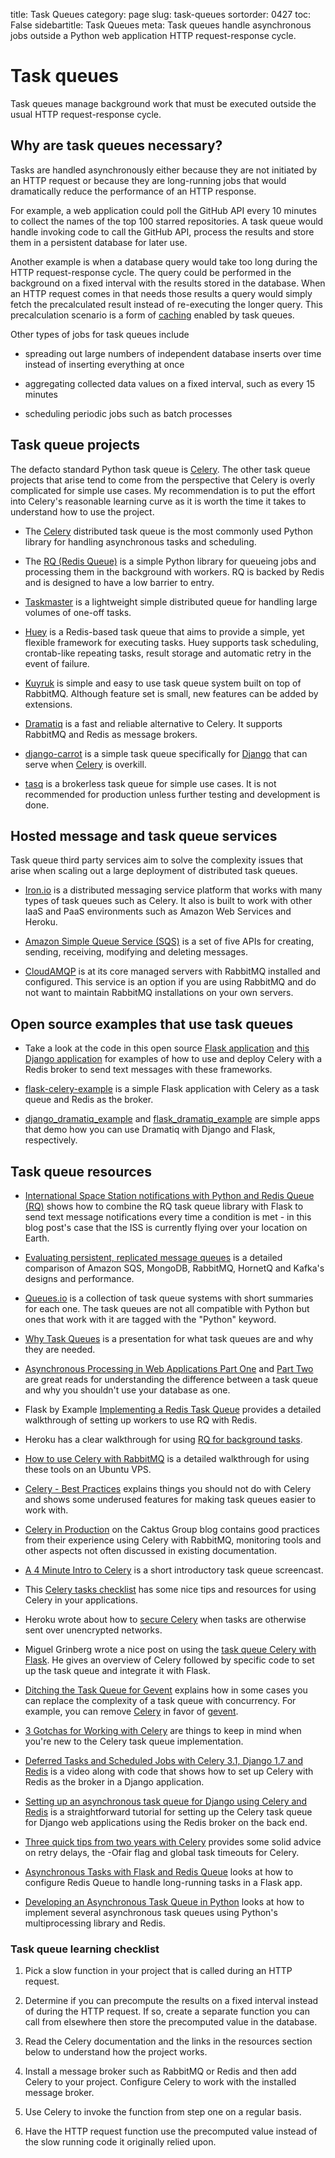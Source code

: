 title: Task Queues
category: page
slug: task-queues
sortorder: 0427
toc: False
sidebartitle: Task Queues
meta: Task queues handle asynchronous jobs outside a Python web application HTTP request-response cycle.


# Task queues
Task queues manage background work that must be executed outside the usual
HTTP request-response cycle.


## Why are task queues necessary?
Tasks are handled asynchronously either because they are not initiated by
an HTTP request or because they are long-running jobs that would dramatically
reduce the performance of an HTTP response.

For example, a web application could poll the GitHub API every 10 minutes to
collect the names of the top 100 starred repositories. A task queue would
handle invoking code to call the GitHub API, process the results and store them
in a persistent database for later use.

Another example is when a database query would take too long during the HTTP
request-response cycle. The query could be performed in the background on a
fixed interval with the results stored in the database. When an
HTTP request comes in that needs those results a query would simply fetch the
precalculated result instead of re-executing the longer query.
This precalculation scenario is a form of [caching](/caching.html) enabled
by task queues.

Other types of jobs for task queues include

* spreading out large numbers of independent database inserts over time
  instead of inserting everything at once

* aggregating collected data values on a fixed interval, such as every
  15 minutes

* scheduling periodic jobs such as batch processes


## Task queue projects
The defacto standard Python task queue is [Celery](/celery.html). The other
task queue projects that arise tend to come from the perspective that
Celery is overly complicated for simple use cases. My recommendation is to
put the effort into Celery's reasonable learning curve as it is worth the
time it takes to understand how to use the project.

* The [Celery](/celery.html) distributed task queue is the
  most commonly used Python library for handling asynchronous tasks and
  scheduling.

* The [RQ (Redis Queue)](/redis-queue-rq.html) is a simple Python
  library for queueing jobs and processing them in the background with
  workers. RQ is backed by Redis and is designed to have a low barrier to
  entry.

* [Taskmaster](https://github.com/dcramer/taskmaster) is a lightweight simple
  distributed queue for handling large volumes of one-off tasks.

* [Huey](http://huey.readthedocs.org/en/latest/) is a Redis-based task
  queue that aims to provide a simple, yet flexible framework for
  executing tasks. Huey supports task scheduling, crontab-like repeating
  tasks, result storage and automatic retry in the event of failure.

* [Kuyruk](https://kuyruk.readthedocs.io) is simple and easy to use task queue
  system built on top of RabbitMQ. Although feature set is small, new features
  can be added by extensions.

* [Dramatiq](https://dramatiq.io) is a fast and reliable alternative
  to Celery.  It supports RabbitMQ and Redis as message brokers.

* [django-carrot](https://github.com/chris104957/django-carrot) is a 
  simple task queue specifically for [Django](/django.html) that can 
  serve when [Celery](/celery.html) is overkill.

* [tasq](https://github.com/codepr/tasq) is a brokerless task queue
  for simple use cases. It is not recommended for production unless 
  further testing and development is done.


## Hosted message and task queue services
Task queue third party services aim to solve the complexity issues that arise
when scaling out a large deployment of distributed task queues.

* [Iron.io](http://www.iron.io/) is a distributed messaging service platform
  that works with many types of task queues such as Celery. It also is built
  to work with other IaaS and PaaS environments such as Amazon Web Services
  and Heroku.

* [Amazon Simple Queue Service (SQS)](http://aws.amazon.com/sqs/) is a
  set of five APIs for creating, sending, receiving, modifying and deleting
  messages.

* [CloudAMQP](http://www.cloudamqp.com/) is at its core managed servers with
  RabbitMQ installed and configured. This service is an option if you are
  using RabbitMQ and do not want to maintain RabbitMQ installations on your
  own servers.


## Open source examples that use task queues
* Take a look at the code in this open source
  [Flask application](https://www.twilio.com/docs/howto/walkthrough/appointment-reminders/python/flask)
  and
  [this Django application](https://www.twilio.com/docs/howto/walkthrough/appointment-reminders/python/django)
  for examples of how to use and deploy Celery with a Redis broker to
  send text messages with these frameworks.

* [flask-celery-example](https://github.com/thrisp/flask-celery-example) is
  a simple Flask application with Celery as a task queue and Redis as
  the broker.

* [django_dramatiq_example](https://github.com/Bogdanp/django_dramatiq_example) and
  [flask_dramatiq_example](https://github.com/Bogdanp/flask_dramatiq_example)
  are simple apps that demo how you can use Dramatiq with Django and
  Flask, respectively.


## Task queue resources
* [International Space Station notifications with Python and Redis Queue (RQ)](https://www.twilio.com/blog/2015/11/international-space-station-notifications-with-python-redis-queue-and-twilio-copilot.html)
  shows how to combine the RQ task queue library with Flask to send
  text message notifications every time a condition is met - in this blog
  post's case that the ISS is currently flying over your location on
  Earth.

* [Evaluating persistent, replicated message queues](http://www.warski.org/blog/2014/07/evaluating-persistent-replicated-message-queues/)
  is a detailed comparison of Amazon SQS, MongoDB, RabbitMQ, HornetQ and
  Kafka's designs and performance.

* [Queues.io](http://queues.io/) is a collection of task queue systems with
  short summaries for each one. The task queues are not all compatible with
  Python but ones that work with it are tagged with the "Python" keyword.

* [Why Task Queues](http://www.slideshare.net/bryanhelmig/task-queues-comorichweb-12962619)
  is a presentation for what task queues are and why they are needed.

* [Asynchronous Processing in Web Applications Part One](http://blog.thecodepath.com/2012/11/15/asynchronous-processing-in-web-applications-part-1-a-database-is-not-a-queue/)
  and [Part Two](http://blog.thecodepath.com/2013/01/06/asynchronous-processing-in-web-applications-part-2-developers-need-to-understand-message-queues/)
  are great reads for understanding the difference between a task queue and
  why you shouldn't use your database as one.

* Flask by Example [Implementing a Redis Task Queue](https://realpython.com/blog/python/flask-by-example-implementing-a-redis-task-queue/)
  provides a detailed walkthrough of setting up workers to use RQ with
  Redis.

* Heroku has a clear walkthrough for using
  [RQ for background tasks](https://devcenter.heroku.com/articles/python-rq).

* [How to use Celery with RabbitMQ](https://www.digitalocean.com/community/articles/how-to-use-celery-with-rabbitmq-to-queue-tasks-on-an-ubuntu-vps)
  is a detailed walkthrough for using these tools on an Ubuntu VPS.

* [Celery - Best Practices](https://denibertovic.com/posts/celery-best-practices/)
  explains things you should not do with Celery and shows some underused
  features for making task queues easier to work with.

* [Celery in Production](http://www.caktusgroup.com/blog/2014/09/29/celery-production/)
  on the Caktus Group blog contains good practices from their experience
  using Celery with RabbitMQ, monitoring tools and other aspects not often
  discussed in existing documentation.

* [A 4 Minute Intro to Celery](https://www.youtube.com/watch?v=68QWZU_gCDA) is
  a short introductory task queue screencast.

* This [Celery tasks checklist](http://celerytaskschecklist.com/) has
  some nice tips and resources for using Celery in your applications.

* Heroku wrote about how to
  [secure Celery](https://engineering.heroku.com/blogs/2014-09-15-securing-celery)
  when tasks are otherwise sent over unencrypted networks.

* Miguel Grinberg wrote a nice post on using the
  [task queue Celery with Flask](http://blog.miguelgrinberg.com/post/using-celery-with-flask).
  He gives an overview of Celery followed by specific code to set up the task
  queue and integrate it with Flask.

* [Ditching the Task Queue for Gevent](http://charlesleifer.com/blog/ditching-the-task-queue-for-gevent/)
  explains how in some cases you can replace the complexity of a task queue
  with concurrency. For example, you can remove [Celery](/celery.html) in
  favor of [gevent](http://www.gevent.org/).

* [3 Gotchas for Working with Celery](https://wiredcraft.com/blog/3-gotchas-for-celery/)
  are things to keep in mind when you're new to the Celery task queue
  implementation.

* [Deferred Tasks and Scheduled Jobs with Celery 3.1, Django 1.7 and Redis](https://godjango.com/63-deferred-tasks-and-scheduled-jobs-with-celery-31-django-17-and-redis/)
  is a video along with code that shows how to set up Celery with Redis as the
  broker in a Django application.

* [Setting up an asynchronous task queue for Django using Celery and Redis](http://michal.karzynski.pl/blog/2014/05/18/setting-up-an-asynchronous-task-queue-for-django-using-celery-redis/)
  is a straightforward tutorial for setting up the Celery task queue for
  Django web applications using the Redis broker on the back end.

* [Three quick tips from two years with Celery](https://library.launchkit.io/three-quick-tips-from-two-years-with-celery-c05ff9d7f9eb)
  provides some solid advice on retry delays, the -Ofair flag and global
  task timeouts for Celery.

* [Asynchronous Tasks with Flask and Redis Queue](https://testdriven.io/asynchronous-tasks-with-flask-and-redis-queue)
  looks at how to configure Redis Queue to handle long-running tasks in a Flask app.

* [Developing an Asynchronous Task Queue in Python](https://testdriven.io/developing-an-asynchronous-task-queue-in-python) looks at how to implement several asynchronous task queues using Python's multiprocessing library and Redis.


### Task queue learning checklist
1. Pick a slow function in your project that is called during an HTTP
   request.

1. Determine if you can precompute the results on a fixed interval instead
   of during the HTTP request. If so, create a separate function you can call
   from elsewhere then store the precomputed value in the database.

1. Read the Celery documentation and the links in the resources section below
   to understand how the project works.

1. Install a message broker such as RabbitMQ or Redis and then add Celery to
   your project. Configure Celery to work with the installed message broker.

1. Use Celery to invoke the function from step one on a regular basis.

1. Have the HTTP request function use the precomputed value instead of the
   slow running code it originally relied upon.
